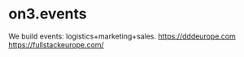 # on3.events
We build events: logistics+marketing+sales. https://dddeurope.com https://fullstackeurope.com/
